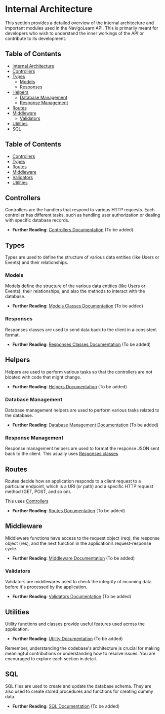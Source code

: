 # Internal Architecture

This section provides a detailed overview of the internal architecture and important modules used in the NavigoLearn API. This is primarily meant for developers who wish to understand the inner workings of the API or contribute to its development.

## Table of Contents
- [Internal Architecture](#internal-architecture)
- [Controllers](#controllers)
- [Types](#types)
    - [Models](#models)
    - [Responses](#responses)
- [Helpers](#helpers)
    - [Database Management](#database-management)
    - [Response Management](#response-management)
- [Routes](#routes)
- [Middleware](#middleware)
    - [Validators](#validators)
- [Utilities](#utilities)
- [SQL](#sql)

## Table of Contents
- [Controllers](#controllers)
- [Types](#types)
- [Routes](#routes)
- [Middleware](#middleware)
- [Validators](#validators)
- [Utilities](#utilities)

## Controllers

Controllers are the handlers that respond to various HTTP requests. Each controller has different tasks, such as handling user authorization or dealing with specific database records.

- **Further Reading**: [Controllers Documentation](./controllers.md) (To be added)

## Types
Types are used to define the structure of various data entities (like Users or Events) and their relationships.

### Models

Models define the structure of the various data entities (like Users or Events), their relationships, and also the methods to interact with the database.

- **Further Reading**: [Models Classes Documentation](./models.md) (To be added)

### Responses

Responses classes are used to send data back to the client in a consistent format.

- **Further Reading**: [Responses Classes Documentation](./responses.md) (To be added)

## Helpers

Helpers are used to perform various tasks so that the controllers are not bloated with code that might change.

- **Further Reading**: [Helpers Documentation](./helpers.md) (To be added)

### Database Management

Database management helpers are used to perform various tasks related to the database.

- **Further Reading**: [Database Management Documentation](./database_management.md) (To be added)

### Response Management

Response management helpers are used to format the response JSON sent back to the client. This usually uses [Responses classes](#responses) 

## Routes

Routes decide how an application responds to a client request to a particular endpoint, which is a URI (or path) and a specific HTTP request method (GET, POST, and so on).

This uses [Controllers](#controllers) 

- **Further Reading**: [Routes Documentation](./routes.md) (To be added)

## Middleware

Middleware functions have access to the request object (req), the response object (res), and the next function in the application’s request-response cycle.

- **Further Reading**: [Middleware Documentation](./middleware.md) (To be added)

### Validators

Validators are middlewares used to check the integrity of incoming data before it's processed by the application.

- **Further Reading**: [Validators Documentation](./validators.md) (To be added)

## Utilities

Utility functions and classes provide useful features used across the application.

- **Further Reading**: [Utility Documentation](./utilities.md) (To be added)

Remember, understanding the codebase's architecture is crucial for making meaningful contributions or understanding how to resolve issues. You are encouraged to explore each section in detail.

## SQL

SQL files are used to create and update the database schema. They are also used to create stored procedures and functions for creating dummy data.

- **Further Reading**: [SQL Documentation](./sql.md) (To be added)